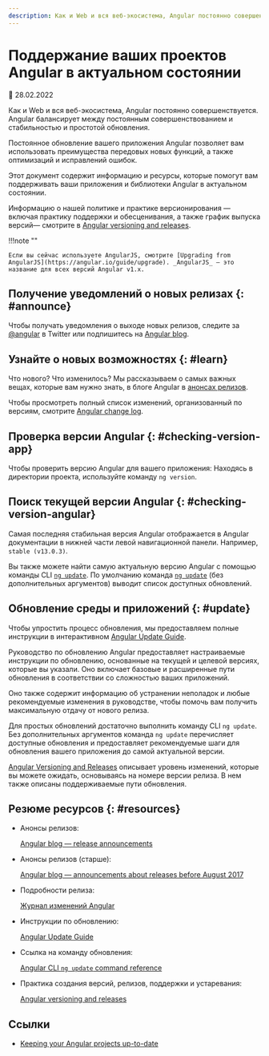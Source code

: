 ```yaml
---
description: Как и Web и вся веб-экосистема, Angular постоянно совершенствуется. Angular балансирует между постоянным совершенствованием и стабильностью и простотой обновления
---
```


# Поддержание ваших проектов Angular в актуальном состоянии

:date: 28.02.2022

Как и Web и вся веб-экосистема, Angular постоянно совершенствуется. Angular балансирует между постоянным совершенствованием и стабильностью и простотой обновления.

Постоянное обновление вашего приложения Angular позволяет вам использовать преимущества передовых новых функций, а также оптимизаций и исправлений ошибок.

Этот документ содержит информацию и ресурсы, которые помогут вам поддерживать ваши приложения и библиотеки Angular в актуальном состоянии.

Информацию о нашей политике и практике версионирования &mdash; включая практику поддержки и обесценивания, а также график выпуска версий&mdash; смотрите в [Angular versioning and releases](https://angular.io/guide/releases).

!!!note ""

    Если вы сейчас используете AngularJS, смотрите [Upgrading from AngularJS](https://angular.io/guide/upgrade). _AngularJS_ — это название для всех версий Angular v1.x.

## Получение уведомлений о новых релизах {: #announce}

Чтобы получать уведомления о выходе новых релизов, следите за [@angular](https://twitter.com/angular '@angular on Twitter') в Twitter или подпишитесь на [Angular blog](https://blog.angular.io 'Angular blog').

## Узнайте о новых возможностях {: #learn}

Что нового? Что изменилось? Мы рассказываем о самых важных вещах, которые вам нужно знать, в блоге Angular в [анонсах релизов](https://blog.angular.io/tagged/release%20notes 'Angular blog — release announcements').

Чтобы просмотреть полный список изменений, организованный по версиям, смотрите [Angular change log](https://github.com/angular/angular/blob/main/CHANGELOG.md 'Angular change log').

## Проверка версии Angular {: #checking-version-app}

Чтобы проверить версию Angular для вашего приложения: Находясь в директории проекта, используйте команду `ng version`.

## Поиск текущей версии Angular {: #checking-version-angular}

Самая последняя стабильная версия Angular отображается в Angular документации в нижней части левой навигационной панели. Например, `stable (v13.0.3)`.

Вы также можете найти самую актуальную версию Angular с помощью команды CLI [`ng update`](https://angular.io/cli/update). По умолчанию команда [`ng update`](https://angular.io/cli/update) (без дополнительных аргументов) выводит список доступных обновлений.

## Обновление среды и приложений {: #update}

Чтобы упростить процесс обновления, мы предоставляем полные инструкции в интерактивном [Angular Update Guide](https://update.angular.io/ 'Angular Update Guide').

Руководство по обновлению Angular предоставляет настраиваемые инструкции по обновлению, основанные на текущей и целевой версиях, которые вы указали. Оно включает базовые и расширенные пути обновления в соответствии со сложностью ваших приложений.

Оно также содержит информацию об устранении неполадок и любые рекомендуемые изменения в руководстве, чтобы помочь вам получить максимальную отдачу от нового релиза.

Для простых обновлений достаточно выполнить команду CLI `ng update`. Без дополнительных аргументов команда `ng update` перечисляет доступные обновления и предоставляет рекомендуемые шаги для обновления вашего приложения до самой актуальной версии.

[Angular Versioning and Releases](https://angular.io/guide/releases#versioning 'Angular Release Practices, Versioning') описывает уровень изменений, которые вы можете ожидать, основываясь на номере версии релиза. В нем также описаны поддерживаемые пути обновления.

## Резюме ресурсов {: #resources}

-   Анонсы релизов:

    [Angular blog — release announcements](https://blog.angular.io/tagged/release%20notes 'Angular blog announcements about recent releases')

-   Анонсы релизов (старше):

    [Angular blog — announcements about releases before August 2017](https://blog.angularjs.org/search?q=available&by-date=true 'Angular blog announcements about releases before August 2017')

-   Подробности релиза:

    [Журнал изменений Angular](https://github.com/angular/angular/blob/main/CHANGELOG.md 'Журнал изменений Angular')

-   Инструкции по обновлению:

    [Angular Update Guide](https://update.angular.io/ 'Руководство по обновлению Angular')

-   Ссылка на команду обновления:

    [Angular CLI `ng update` command reference](https://angular.io/cli/update)

-   Практика создания версий, релизов, поддержки и устаревания:

    [Angular versioning and releases](https://angular.io/guide/releases)

## Ссылки

-   [Keeping your Angular projects up-to-date](https://angular.io/guide/updating)

